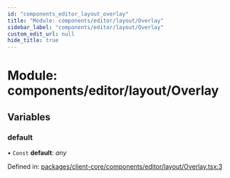 ```yaml
---
id: "components_editor_layout_overlay"
title: "Module: components/editor/layout/Overlay"
sidebar_label: "components/editor/layout/Overlay"
custom_edit_url: null
hide_title: true
---
```


# Module: components/editor/layout/Overlay

## Variables

### default

• `Const` **default**: *any*

Defined in: [packages/client-core/components/editor/layout/Overlay.tsx:3](https://github.com/xr3ngine/xr3ngine/blob/66a84a950/packages/client-core/components/editor/layout/Overlay.tsx#L3)
